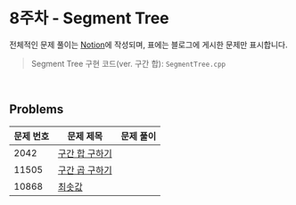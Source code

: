 # 8주차 - Segment Tree
전체적인 문제 풀이는 [Notion](https://ro-el.notion.site/Segment-Tree-34add69c497a43aba77aef5386bc283c)에 작성되며, 표에는 블로그에 게시한 문제만 표시합니다.

> Segment Tree 구현 코드(ver. 구간 합): `SegmentTree.cpp`

<br>

## Problems

| 문제 번호 | 문제 제목        | 문제 풀이                            |
|-------|---------------------------------------------------|----------------------|
| 2042 | [구간 합 구하기](https://www.acmicpc.net/problem/2042)      |                           |
| 11505 | [구간 곱 구하기](https://www.acmicpc.net/problem/11505)      |                           |
| 10868 | [최솟값](https://www.acmicpc.net/problem/10868)      |                           |

<br>
